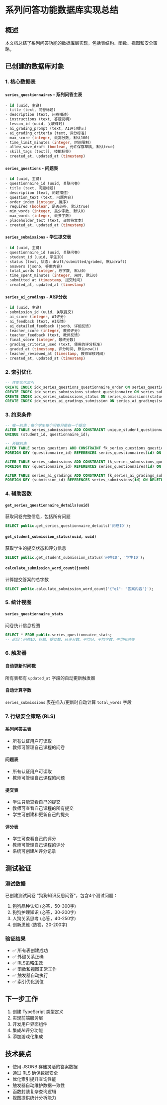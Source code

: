 # 系列问答功能数据库实现总结

## 概述
本文档总结了系列问答功能的数据库层实现，包括表结构、函数、视图和安全策略。

## 已创建的数据库对象

### 1. 核心数据表

#### `series_questionnaires` - 系列问答主表
```sql
- id (uuid, 主键)
- title (text, 问卷标题)
- description (text, 问卷描述)
- instructions (text, 答题说明)
- lesson_id (uuid, 关联课时)
- ai_grading_prompt (text, AI评分提示)
- ai_grading_criteria (text, 评分标准)
- max_score (integer, 最高分数, 默认100)
- time_limit_minutes (integer, 时间限制)
- allow_save_draft (boolean, 允许保存草稿, 默认true)
- skill_tags (text[], 技能标签)
- created_at, updated_at (timestamp)
```

#### `series_questions` - 问题表
```sql
- id (uuid, 主键)
- questionnaire_id (uuid, 关联问卷)
- title (text, 问题标题)
- description (text, 问题描述)
- question_text (text, 问题内容)
- order_index (integer, 排序)
- required (boolean, 是否必答, 默认true)
- min_words (integer, 最少字数, 默认0)
- max_words (integer, 最多字数)
- placeholder_text (text, 占位符文本)
- created_at, updated_at (timestamp)
```

#### `series_submissions` - 学生提交表
```sql
- id (uuid, 主键)
- questionnaire_id (uuid, 关联问卷)
- student_id (uuid, 学生ID)
- status (text, 状态: draft/submitted/graded, 默认draft)
- answers (jsonb, 答案内容)
- total_words (integer, 总字数, 默认0)
- time_spent_minutes (integer, 用时, 默认0)
- submitted_at (timestamp, 提交时间)
- created_at, updated_at (timestamp)
```

#### `series_ai_gradings` - AI评分表
```sql
- id (uuid, 主键)
- submission_id (uuid, 关联提交)
- ai_score (integer, AI评分)
- ai_feedback (text, AI反馈)
- ai_detailed_feedback (jsonb, 详细反馈)
- teacher_score (integer, 教师评分)
- teacher_feedback (text, 教师反馈)
- final_score (integer, 最终分数)
- grading_criteria_used (text, 使用的评分标准)
- graded_at (timestamp, 评分时间, 默认now())
- teacher_reviewed_at (timestamp, 教师审核时间)
- created_at, updated_at (timestamp)
```

### 2. 索引优化
```sql
-- 性能优化索引
CREATE INDEX idx_series_questions_questionnaire_order ON series_questions(questionnaire_id, order_index);
CREATE INDEX idx_series_submissions_student_questionnaire ON series_submissions(student_id, questionnaire_id);
CREATE INDEX idx_series_submissions_status ON series_submissions(status);
CREATE INDEX idx_series_ai_gradings_submission ON series_ai_gradings(submission_id);
```

### 3. 约束条件
```sql
-- 唯一约束：每个学生每个问卷只能有一个提交
ALTER TABLE series_submissions ADD CONSTRAINT unique_student_questionnaire 
UNIQUE (student_id, questionnaire_id);

-- 外键约束
ALTER TABLE series_questions ADD CONSTRAINT fk_series_questions_questionnaire 
FOREIGN KEY (questionnaire_id) REFERENCES series_questionnaires(id) ON DELETE CASCADE;

ALTER TABLE series_submissions ADD CONSTRAINT fk_series_submissions_questionnaire 
FOREIGN KEY (questionnaire_id) REFERENCES series_questionnaires(id) ON DELETE CASCADE;

ALTER TABLE series_ai_gradings ADD CONSTRAINT fk_series_ai_gradings_submission 
FOREIGN KEY (submission_id) REFERENCES series_submissions(id) ON DELETE CASCADE;
```

### 4. 辅助函数

#### `get_series_questionnaire_details(uuid)`
获取问卷完整信息，包括所有问题
```sql
SELECT public.get_series_questionnaire_details('问卷ID');
```

#### `get_student_submission_status(uuid, uuid)`
获取学生的提交状态和评分信息
```sql
SELECT public.get_student_submission_status('问卷ID', '学生ID');
```

#### `calculate_submission_word_count(jsonb)`
计算提交答案的总字数
```sql
SELECT public.calculate_submission_word_count('{"q1": "答案内容"}');
```

### 5. 统计视图

#### `series_questionnaire_stats`
问卷统计信息视图
```sql
SELECT * FROM public.series_questionnaire_stats;
-- 返回：问卷ID、标题、提交数、已评分数、平均分、平均字数、平均用时等
```

### 6. 触发器

#### 自动更新时间戳
所有表都有 `updated_at` 字段的自动更新触发器

#### 自动计算字数
`series_submissions` 表在插入/更新时自动计算 `total_words` 字段

### 7. 行级安全策略 (RLS)

#### 系列问答主表
- 所有认证用户可读取
- 教师可管理自己课程的问卷

#### 问题表
- 所有认证用户可读取
- 教师可管理自己课程的问题

#### 提交表
- 学生只能查看自己的提交
- 教师可查看自己课程的所有提交
- 学生可创建和更新自己的提交

#### 评分表
- 学生可查看自己的评分
- 教师可管理自己课程的评分
- 系统可创建AI评分记录

## 测试验证

### 测试数据
已创建测试问卷 "狗狗知识反思问答"，包含4个测试问题：
1. 狗狗品种认知 (必答，50-300字)
2. 狗狗护理知识 (必答，30-200字)
3. 人狗关系思考 (必答，40-250字)
4. 创新思维 (选答，20-200字)

### 验证结果
- ✅ 所有表创建成功
- ✅ 外键关系正确
- ✅ RLS策略生效
- ✅ 函数和视图正常工作
- ✅ 触发器自动执行
- ✅ 索引优化到位

## 下一步工作
1. 创建 TypeScript 类型定义
2. 实现前端服务层
3. 开发用户界面组件
4. 集成AI评分功能
5. 添加游戏化集成

## 技术要点
- 使用 JSONB 存储灵活的答案数据
- 通过 RLS 确保数据安全
- 优化索引提升查询性能
- 触发器自动维护数据一致性
- 函数封装复杂查询逻辑
- 视图提供统计分析能力
